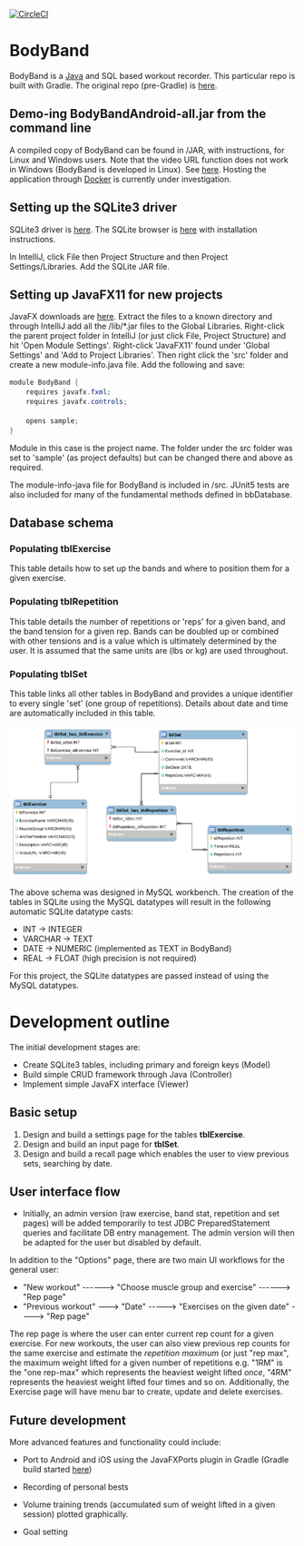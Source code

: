[![CircleCI](https://circleci.com/gh/jfspps/BodyBandGradle.svg?style=svg)](https://circleci.com/gh/jfspps/BodyBandGradle)

# BodyBand

BodyBand is a [Java](https://www.linuxuprising.com/2019/06/new-oracle-java-11-installer-for-ubuntu.html) and SQL based workout recorder. This particular repo is built with Gradle. The original repo (pre-Gradle) is [here](https://github.com/jfspps/BodyBand).


## Demo-ing BodyBandAndroid-all.jar from the command line ##

A compiled copy of BodyBand can be found in /JAR, with instructions, for Linux and Windows users. Note that the video URL function does not work in Windows (BodyBand is developed in Linux). See [here](/JAR/README.md). Hosting the application through [Docker](/src/docker/Dockerfile) is currently under investigation.

## Setting up the SQLite3 driver

SQLite3 driver is [here](https://bitbucket.org/xerial/sqlite-jdbc/downloads/). The SQLite browser is [here](https://sqlitebrowser.org/) with installation instructions.

In IntelliJ, click File then Project Structure and then Project Settings/Libraries. Add the SQLite JAR file.

## Setting up JavaFX11 for new projects

JavaFX downloads are [here](https://gluonhq.com/products/javafx/). Extract the files to a known directory and through IntelliJ add all the /lib/*.jar files to the Global Libraries. Right-click the parent project folder in IntelliJ (or just click File, Project Structure) and hit 'Open Module Settings'. Right-click 'JavaFX11' found under 'Global Settings' and 'Add to Project Libraries'. Then right click the 'src' folder and create a new module-info.java file. Add the following and save:

```java
module BodyBand {
    requires javafx.fxml;
    requires javafx.controls;

    opens sample;
}
```

Module in this case is the project name. The folder under the src folder was set to 'sample' (as project defaults) but can be changed there and above as required. 

The module-info-java file for BodyBand is included in /src. JUnit5 tests are also included for many of the fundamental methods defined in bbDatabase.

## Database schema

### Populating tblExercise

This table details how to set up the bands and where to position them for a given exercise.

### Populating tblRepetition

This table details the number of repetitions or 'reps' for a given band, and the band tension for a given rep. Bands can be doubled up or combined with other tensions and is a value which is ultimately determined by the user. It is assumed that the same units are (lbs or kg) are used throughout.

### Populating tblSet

This table links all other tables in BodyBand and provides a unique identifier to every single 'set' (one group of repetitions). Details about date and time are automatically included in this table.

![MySQL workbench schema](./database/Schema.png)

The above schema was designed in MySQL workbench. The creation of the tables in SQLite using the MySQL datatypes will result in the following automatic SQLite datatype casts:

+ INT -> INTEGER
+ VARCHAR -> TEXT
+ DATE -> NUMERIC (implemented as TEXT in BodyBand)
+ REAL -> FLOAT (high precision is not required)

For this project, the SQLite datatypes are passed instead of using the MySQL datatypes.

# Development outline

The initial development stages are:

+ Create SQLite3 tables, including primary and foreign keys (Model)
+ Build simple CRUD framework through Java (Controller)
+ Implement simple JavaFX interface (Viewer)

## Basic setup

1. Design and build a settings page for the tables __tblExercise__.
2. Design and build an input page for __tblSet__.
3. Design and build a recall page which enables the user to view previous sets, searching by date.

## User interface flow

+ Initially, an admin version (raw exercise, band stat, repetition and set pages) will be added temporarily to test JDBC PreparedStatement queries and facilitate DB entry management. The admin version will then be adapted for the user but disabled by default.

In addition to the "Options" page, there are two main UI workflows for the general user:

+ "New workout" ------>   "Choose muscle group and exercise" ------>  "Rep page"
+ "Previous workout" --->  "Date"  ----->  "Exercises on the given date" ----> "Rep page"

The rep page is where the user can enter current rep count for a given exercise. For new workouts, the user can also view previous rep counts for the same exercise and estimate the _repetition maximum_ (or just "rep max", the maximum weight lifted for a given number of repetitions e.g. "1RM" is the "one rep-max" which represents the heaviest weight lifted _once_, "4RM" represents the heaviest weight lifted four times and so on. Additionally, the Exercise page will have menu bar to create, update and delete exercises.

## Future development

More advanced features and functionality could include:

- Port to Android and iOS using the JavaFXPorts plugin in Gradle (Gradle build started [here](https://github.com/jfspps/BodyBandGradle))

- Recording of personal bests

- Volume training trends (accumulated sum of weight lifted in a given session) plotted graphically.

- Goal setting
